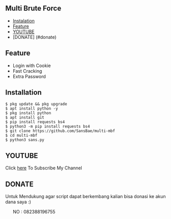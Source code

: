 ## Multi Brute Force
* [Instalation](#installation)
* [Feature](#feature)
* [YOUTUBE](#youtube)
* [DONATE] (#donate)

## Feature
* Login with Cookie
* Fast Cracking
* Extra Password

## Installation
```
$ pkg update && pkg upgrade
$ apt install python -y
$ pkg install python
$ apt install git
$ pip install requests bs4
$ python3 -m pip install requests bs4
$ git clone https://github.com/SansBae/multi-mbf
$ cd multi-mbf
$ python3 sans.py
```

## YOUTUBE
Click [here](https://www.youtube.com/c/SANSBAE) To Subscribe My Channel


## DONATE
Untuk Mendukung agar script dapat berkembang kalian bisa donasi ke akun dana saya :)
<ul>NO : 082388196755</ul>
